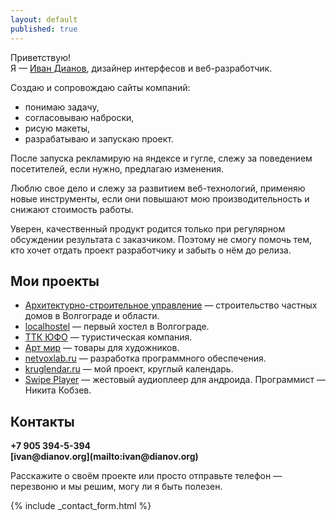 ```yaml
---
layout: default
published: true
---
```



Приветствую!<br/>
Я — [Иван Дианов](http://vk.com/illus0r), дизайнер интерфесов и веб-разработчик. 

Создаю и сопровождаю сайты компаний:

* понимаю задачу,
* согласовываю наброски,
* рисую макеты,
* разрабатываю и запускаю проект.

После запуска рекламирую на яндексе и гугле, слежу за поведением посетителей, если нужно, предлагаю изменения.

Люблю свое дело и слежу за развитием веб-технологий, применяю новые инструменты, если они повышают мою производительность и снижают стоимость работы.

Уверен, качественный продукт родится только при регулярном обсуждении результата с заказчиком. Поэтому не смогу помочь тем, кто хочет отдать проект разработчику и забыть о нём до релиза.

Мои проекты
-----------

* [Архитектурно-строительное управление](http://asu34.ru) — строительство частных домов в Волгограде и области.
* [localhostel](http://localhostel.ru) — первый хостел в Волгограде.
* [ТТК ЮФО](http://ttkufo.ru) — туристическая компания.
* [Арт мир](http://artmirsalon.ru) — товары для художников.
* [netvoxlab.ru](http://netvoxlab.ru) — разработка программного обеспечения.
* [kruglendar.ru](http://kruglendar.ru) — мой проект, круглый календарь.
* [Swipe Player](http://https://play.google.com/store/apps/details?id=net.illusor.swipeplayer&hl=ru) — жестовый аудиоплеер для андроида. Программист — Никита Кобзев.

Контакты
--------
<strong>
+7 905 394-5-394<br/>
[ivan@dianov.org](mailto:ivan@dianov.org)
</strong>

Расскажите о своём проекте или просто отправьте телефон — перезвоню и мы решим, могу ли я быть полезен.

{% include _contact_form.html %}
